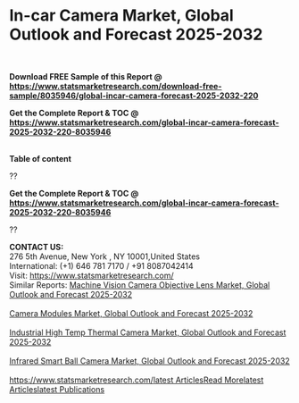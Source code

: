<h1>In-car Camera Market, Global Outlook and Forecast 2025-2032</h1><br/><p><strong>Download FREE Sample of this Report @ <a href="https://www.statsmarketresearch.com/download-free-sample/8035946/global-incar-camera-forecast-2025-2032-220">https://www.statsmarketresearch.com/download-free-sample/8035946/global-incar-camera-forecast-2025-2032-220</a></strong></p>

<div><b>Get the Complete Report & TOC @ <a href="https://www.statsmarketresearch.com/global-incar-camera-forecast-2025-2032-220-8035946">https://www.statsmarketresearch.com/global-incar-camera-forecast-2025-2032-220-8035946</a></b></div>

<p><br />
<b>Table of content</b></p>

<p>??</p>

<div><b>Get the Complete Report & TOC @ <a href="https://www.statsmarketresearch.com/global-incar-camera-forecast-2025-2032-220-8035946">https://www.statsmarketresearch.com/global-incar-camera-forecast-2025-2032-220-8035946</a></b></div>

<p>??</p>

<p><b>CONTACT US:</b><br />
276 5th Avenue, New York , NY 10001,United States<br />
International: (+1) 646 781 7170 / +91 8087042414<br />
Visit: <a href="https://www.statsmarketresearch.com/">https://www.statsmarketresearch.com/</a><br />
Similar Reports: <a href="https://www.statsmarketresearch.com/global-incar-camera-forecast-2025-2032-220-8035946">Machine Vision Camera Objective Lens Market, Global Outlook and Forecast 2025-2032</a><br />
<br />
<a href="https://www.statsmarketresearch.com/global-incar-camera-forecast-2025-2032-220-8035946">Camera Modules Market, Global Outlook and Forecast 2025-2032</a><br />
<br />
<a href="https://www.statsmarketresearch.com/global-incar-camera-forecast-2025-2032-220-8035946">Industrial High Temp Thermal Camera Market, Global Outlook and Forecast 2025-2032</a><br />
<br />
<a href="https://www.statsmarketresearch.com/global-incar-camera-forecast-2025-2032-220-8035946">Infrared Smart Ball Camera Market, Global Outlook and Forecast 2025-2032</a><br />
<br />
<a href="https://gyeongbokgung.com">https://www.statsmarketresearch.com/</a><a href="https://hallyeomaritime.com">latest Articles</a><a href="https://jingwansa.com">Read More</a><a href="https://nguoiviet.jp/">latest Articles</a><a href="https://www.intelmarketresearch.com/">latest Publications</a></p>
